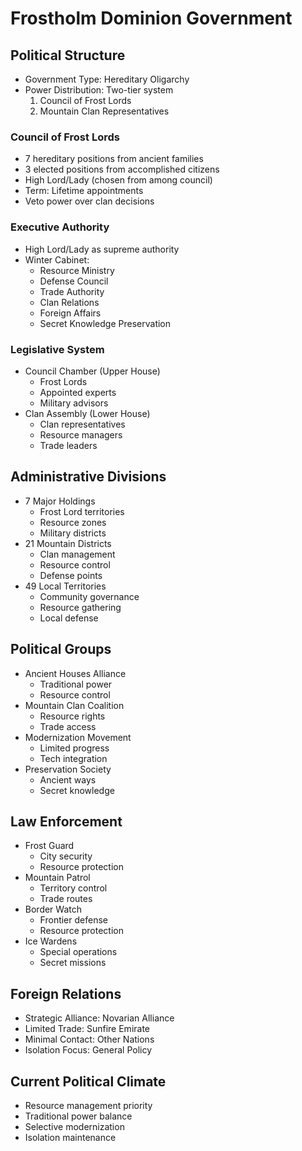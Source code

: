 # Frostholm Dominion Government

## Political Structure
- Government Type: Hereditary Oligarchy
- Power Distribution: Two-tier system
  1. Council of Frost Lords
  2. Mountain Clan Representatives

### Council of Frost Lords
- 7 hereditary positions from ancient families
- 3 elected positions from accomplished citizens
- High Lord/Lady (chosen from among council)
- Term: Lifetime appointments
- Veto power over clan decisions

### Executive Authority
- High Lord/Lady as supreme authority
- Winter Cabinet:
  - Resource Ministry
  - Defense Council
  - Trade Authority
  - Clan Relations
  - Foreign Affairs
  - Secret Knowledge Preservation

### Legislative System
- Council Chamber (Upper House)
  - Frost Lords
  - Appointed experts
  - Military advisors
- Clan Assembly (Lower House)
  - Clan representatives
  - Resource managers
  - Trade leaders

## Administrative Divisions
- 7 Major Holdings
  - Frost Lord territories
  - Resource zones
  - Military districts
- 21 Mountain Districts
  - Clan management
  - Resource control
  - Defense points
- 49 Local Territories
  - Community governance
  - Resource gathering
  - Local defense

## Political Groups
- Ancient Houses Alliance
  - Traditional power
  - Resource control
- Mountain Clan Coalition
  - Resource rights
  - Trade access
- Modernization Movement
  - Limited progress
  - Tech integration
- Preservation Society
  - Ancient ways
  - Secret knowledge

## Law Enforcement
- Frost Guard
  - City security
  - Resource protection
- Mountain Patrol
  - Territory control
  - Trade routes
- Border Watch
  - Frontier defense
  - Resource protection
- Ice Wardens
  - Special operations
  - Secret missions

## Foreign Relations
- Strategic Alliance: Novarian Alliance
- Limited Trade: Sunfire Emirate
- Minimal Contact: Other Nations
- Isolation Focus: General Policy

## Current Political Climate
- Resource management priority
- Traditional power balance
- Selective modernization
- Isolation maintenance
